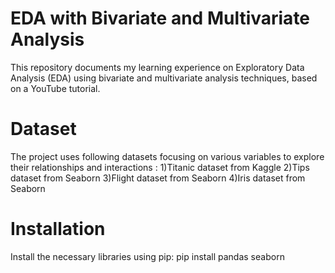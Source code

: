 # EDA with Bivariate and Multivariate Analysis
This repository documents my learning experience on Exploratory Data Analysis (EDA) using bivariate and multivariate analysis techniques, based on a YouTube tutorial.

# Dataset
The project uses following datasets focusing on various variables to explore their relationships and interactions :
1)Titanic dataset from Kaggle
2)Tips dataset from Seaborn
3)Flight dataset from Seaborn
4)Iris dataset from Seaborn 

# Installation
Install the necessary libraries using pip:
pip install pandas seaborn

